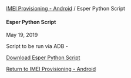 [IMEI Provisioning - Android](../index.md) / Esper Python Script

#### Esper Python Script

May 19, 2019

Script to be run via ADB -

[Download Esper Python Script](../../../../documents/5/esper_setup.py)

[Return to IMEI Provisioning - Android](../index.md)
